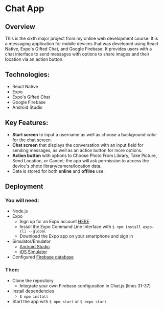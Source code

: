 # Chat App

## Overview

This is the sixth major project from my online web development course. It is a messaging application for mobile devices that was developed using React Native, Expo's Gifted Chat, and Google Firebase. It provides users with a chat interface to send messages with options to share images and their location via an action button.

## Technologies:

- React Native
- Expo
- Expo's Gifted Chat
- Google Firebase
- Android Studio

## Key Features:

- **Start screen** to input a username as well as choose a background color for the chat screen.
- **Chat screen** that displays the conversation with an input field for sending messages, as well as an action button for more options.
- **Action button** with options to Choose Photo From Library, Take Picture, Send Location, or Cancel; the app will ask permission to access the device's photo library/camera/location data.
- Data is stored for both **online** and **offline** use.

## Deployment

### You will need:

- Node.js
- Expo
  - Sign up for an Expo account [HERE](https://expo.io/signup)
  - Install the Expo Command Line Interface with `$ npm install expo-cli --global`
  - Download the Expo app on your smartphone and sign in
- Simulator/Emulator
  - [Android Studio](https://docs.expo.io/workflow/android-studio-emulator/)
  - [iOS Simulator](https://docs.expo.io/workflow/ios-simulator/)
- Configured [Firebase database](https://codinglatte.com/posts/how-to/how-to-create-a-firebase-project/)

### Then:

- Clone the repository
  - Integrate your own Firebase configuration in Chat.js (lines 31-37)
- Install dependencies
  - `$ npm install`
- Start the app with `$ npm start` or `$ expo start`
